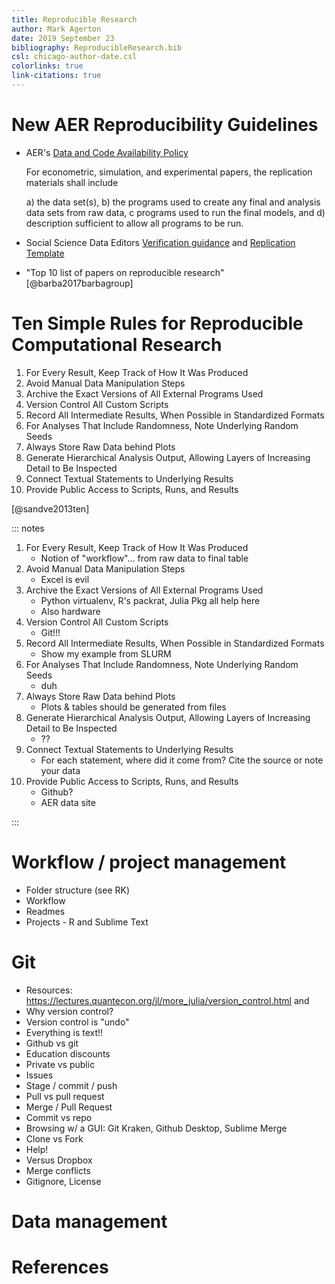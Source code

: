 ```yaml
---
title: Reproducible Research
author: Mark Agerton
date: 2019 September 23
bibliography: ReproducibleResearch.bib
csl: chicago-author-date.csl
colorlinks: true
link-citations: true
---
```


# New AER Reproducibility Guidelines

- AER's [Data and Code Availability Policy](https://www.aeaweb.org/journals/policies/data-code)

    For econometric, simulation, and experimental papers, the replication materials shall include 

    a) the data set(s), 
    b) the programs used to create any final and analysis data sets from raw data, 
    c programs used to run the final models, and 
    d) description sufficient to allow all programs to be run.

- Social Science Data Editors [Verification guidance](https://social-science-data-editors.github.io/guidance/Verification_guidance.html) and [Replication Template](https://github.com/AEADataEditor/replication-template/blob/master/REPLICATION.md)

- "Top 10 list of papers on reproducible research" [@barba2017barbagroup]

# Ten Simple Rules for Reproducible Computational Research

1. For Every Result, Keep Track of How It Was Produced
2. Avoid Manual Data Manipulation Steps
3. Archive the Exact Versions of All External Programs Used
4. Version Control All Custom Scripts
5. Record All Intermediate Results, When Possible in Standardized Formats
6. For Analyses That Include Randomness, Note Underlying Random Seeds
7. Always Store Raw Data behind Plots
8. Generate Hierarchical Analysis Output, Allowing Layers of Increasing Detail to Be Inspected
9. Connect Textual Statements to Underlying Results
10. Provide Public Access to Scripts, Runs, and Results

[@sandve2013ten]

::: notes

1. For Every Result, Keep Track of How It Was Produced
    + Notion of "workflow"... from raw data to final table
2. Avoid Manual Data Manipulation Steps
    + Excel is evil
3. Archive the Exact Versions of All External Programs Used
    + Python virtualenv, R's packrat, Julia Pkg all help here
    + Also hardware
4. Version Control All Custom Scripts
    + Git!!!
5. Record All Intermediate Results, When Possible in Standardized Formats
    + Show my example from SLURM
6. For Analyses That Include Randomness, Note Underlying Random Seeds
    + duh
7. Always Store Raw Data behind Plots
    + Plots & tables should be generated from files
8. Generate Hierarchical Analysis Output, Allowing Layers of Increasing Detail to Be Inspected
    + ??
9. Connect Textual Statements to Underlying Results
    + For each statement, where did it come from? Cite the source or note your data
10. Provide Public Access to Scripts, Runs, and Results
    + Github?
    + AER data site

:::

# Workflow / project management

- Folder  structure (see RK)
- Workflow
- Readmes
- Projects - R and Sublime Text

# Git

- Resources: https://lectures.quantecon.org/jl/more_julia/version_control.html and 
- Why version control?
- Version control is "undo"
- Everything is text!!
- Github vs git
- Education discounts
- Private vs public
- Issues
- Stage / commit / push
- Pull vs pull request
- Merge / Pull Request
- Commit vs repo
- Browsing w/ a GUI: Git Kraken, Github Desktop, Sublime Merge
- Clone vs Fork
- Help!
- Versus Dropbox
- Merge conflicts
- Gitignore, License

# Data management





# References

